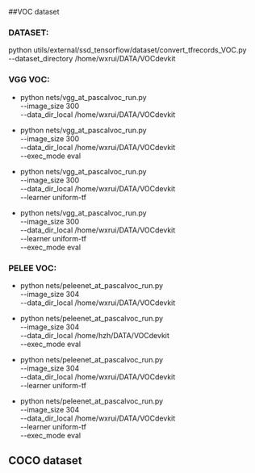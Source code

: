 
##VOC dataset

### DATASET:
python utils/external/ssd_tensorflow/dataset/convert_tfrecords_VOC.py \
--dataset_directory /home/wxrui/DATA/VOCdevkit


### VGG VOC:
- python nets/vgg_at_pascalvoc_run.py \
--image_size 300 \
--data_dir_local /home/wxrui/DATA/VOCdevkit

- python nets/vgg_at_pascalvoc_run.py \
--image_size 300 \
--data_dir_local /home/wxrui/DATA/VOCdevkit \
--exec_mode eval

- python nets/vgg_at_pascalvoc_run.py \
--image_size 300 \
--data_dir_local /home/wxrui/DATA/VOCdevkit \
--learner uniform-tf

- python nets/vgg_at_pascalvoc_run.py \
--image_size 300 \
--data_dir_local /home/wxrui/DATA/VOCdevkit \
--learner uniform-tf \
--exec_mode eval


### PELEE VOC:

- python nets/peleenet_at_pascalvoc_run.py \
--image_size 304 \
--data_dir_local /home/wxrui/DATA/VOCdevkit

- python nets/peleenet_at_pascalvoc_run.py \
--image_size 304 \
--data_dir_local /home/hzh/DATA/VOCdevkit \
--exec_mode eval

- python nets/peleenet_at_pascalvoc_run.py \
--image_size 304 \
--data_dir_local /home/wxrui/DATA/VOCdevkit \
--learner uniform-tf

- python nets/peleenet_at_pascalvoc_run.py \
--image_size 304 \
--data_dir_local /home/wxrui/DATA/VOCdevkit \
--learner uniform-tf \
--exec_mode eval




## COCO dataset

